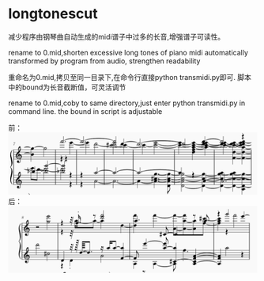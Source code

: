 # longtonescut
减少程序由钢琴曲自动生成的midi谱子中过多的长音,增强谱子可读性。  

rename to 0.mid,shorten excessive long tones of piano midi automatically transformed by program from audio, strengthen readability  

重命名为0.mid,拷贝至同一目录下,在命令行直接python transmidi.py即可. 脚本中的bound为长音截断值，可灵活调节  

rename to 0.mid,coby to same directory,just enter python transmidi.py in command line.   the bound in script is adjustable


前：
![Image text](https://github.com/worldstructure/longtonescut/blob/main/before.png)
后：
![Image text](https://github.com/worldstructure/longtonescut/blob/main/after.png)
